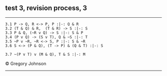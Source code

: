 ## test 3, revision process, 3

---

~~~{.ProofChecker .JohnsonSL options="fonts tabindent render" guides="fitch" points="14" late-credit="14"}
3.1 P -> Q, R <-> P, P :|-: Q & R
3.2 (T & Q) & R,  (T & R) -> S :|-: S
3.3 P & Q, (~R v Q) -> S :|-: S & P 
3.4 (P v Q) -> (S v T), Q & ~S :|-: T
3.5 ~P v ~R, ~R <-> S, P :|-: S & ~R
3.6 S <-> (P & Q), (T -> P) & (Q & T) :|-: S
~~~

~~~{.ProofChecker .JohnsonSL options="fonts tabindent render" guides="fitch" points="16" late-credit="16"}
3.7 ~(P v T) v (M & Q), T & S :|-: M
~~~

<p>&copy; <script>document.write(new Date().getFullYear())</script> Gregory Johnson</p>

---

